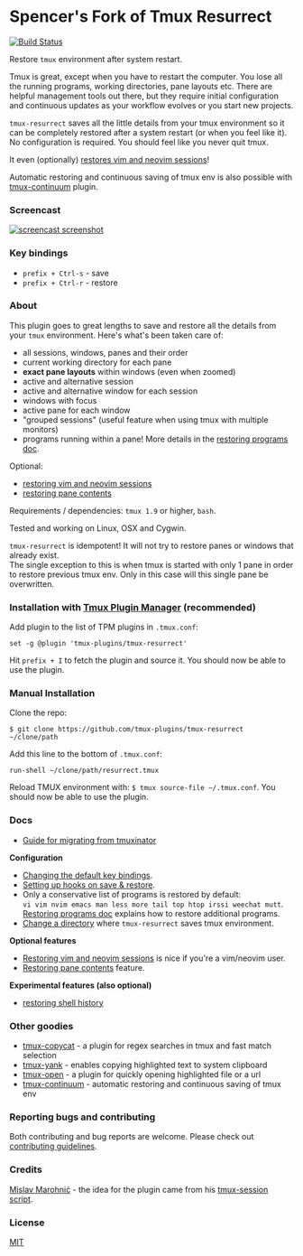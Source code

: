 # Spencer's Fork of Tmux Resurrect

[![Build Status](https://travis-ci.org/spencerbutler/tmux-resurrrect.svg?branch=master)](https://travis-ci.org/spencerutler/tmux-resurrect)

Restore `tmux` environment after system restart.

Tmux is great, except when you have to restart the computer. You lose all the
running programs, working directories, pane layouts etc.
There are helpful management tools out there, but they require initial
configuration and continuous updates as your workflow evolves or you start new
projects.

`tmux-resurrect` saves all the little details from your tmux environment so it
can be completely restored after a system restart (or when you feel like it).
No configuration is required. You should feel like you never quit tmux.

It even (optionally)
[restores vim and neovim sessions](docs/restoring_vim_and_neovim_sessions.md)!

Automatic restoring and continuous saving of tmux env is also possible with
[tmux-continuum](https://github.com/tmux-plugins/tmux-continuum) plugin.

### Screencast

[![screencast screenshot](/video/screencast_img.png)](https://vimeo.com/104763018)

### Key bindings

- `prefix + Ctrl-s` - save
- `prefix + Ctrl-r` - restore

### About

This plugin goes to great lengths to save and restore all the details from your
`tmux` environment. Here's what's been taken care of:

- all sessions, windows, panes and their order
- current working directory for each pane
- **exact pane layouts** within windows (even when zoomed)
- active and alternative session
- active and alternative window for each session
- windows with focus
- active pane for each window
- "grouped sessions" (useful feature when using tmux with multiple monitors)
- programs running within a pane! More details in the
  [restoring programs doc](docs/restoring_programs.md).

Optional:

- [restoring vim and neovim sessions](docs/restoring_vim_and_neovim_sessions.md)
- [restoring pane contents](docs/restoring_pane_contents.md)

Requirements / dependencies: `tmux 1.9` or higher, `bash`.

Tested and working on Linux, OSX and Cygwin.

`tmux-resurrect` is idempotent! It will not try to restore panes or windows that
already exist.<br/>
The single exception to this is when tmux is started with only 1 pane in order
to restore previous tmux env. Only in this case will this single pane be
overwritten.

### Installation with [Tmux Plugin Manager](https://github.com/tmux-plugins/tpm) (recommended)

Add plugin to the list of TPM plugins in `.tmux.conf`:

    set -g @plugin 'tmux-plugins/tmux-resurrect'

Hit `prefix + I` to fetch the plugin and source it. You should now be able to
use the plugin.

### Manual Installation

Clone the repo:

    $ git clone https://github.com/tmux-plugins/tmux-resurrect ~/clone/path

Add this line to the bottom of `.tmux.conf`:

    run-shell ~/clone/path/resurrect.tmux

Reload TMUX environment with: `$ tmux source-file ~/.tmux.conf`.
You should now be able to use the plugin.

### Docs

- [Guide for migrating from tmuxinator](docs/migrating_from_tmuxinator.md)

**Configuration**

- [Changing the default key bindings](docs/custom_key_bindings.md).
- [Setting up hooks on save & restore](docs/hooks.md).
- Only a conservative list of programs is restored by default:<br/>
  `vi vim nvim emacs man less more tail top htop irssi weechat mutt`.<br/>
  [Restoring programs doc](docs/restoring_programs.md) explains how to restore
  additional programs.
- [Change a directory](docs/save_dir.md) where `tmux-resurrect` saves tmux
  environment.

**Optional features**

- [Restoring vim and neovim sessions](docs/restoring_vim_and_neovim_sessions.md)
  is nice if you're a vim/neovim user.
- [Restoring pane contents](docs/restoring_pane_contents.md) feature.

**Experimental features (also optional)**

- [restoring shell history](docs/restoring_shell_history.md)

### Other goodies

- [tmux-copycat](https://github.com/tmux-plugins/tmux-copycat) - a plugin for
  regex searches in tmux and fast match selection
- [tmux-yank](https://github.com/tmux-plugins/tmux-yank) - enables copying
  highlighted text to system clipboard
- [tmux-open](https://github.com/tmux-plugins/tmux-open) - a plugin for quickly
  opening highlighted file or a url
- [tmux-continuum](https://github.com/tmux-plugins/tmux-continuum) - automatic
  restoring and continuous saving of tmux env

### Reporting bugs and contributing

Both contributing and bug reports are welcome. Please check out
[contributing guidelines](CONTRIBUTING.md).

### Credits

[Mislav Marohnić](https://github.com/mislav) - the idea for the plugin came from his
[tmux-session script](https://github.com/mislav/dotfiles/blob/2036b5e03fb430bbcbc340689d63328abaa28876/bin/tmux-session).

### License
[MIT](LICENSE.md)
